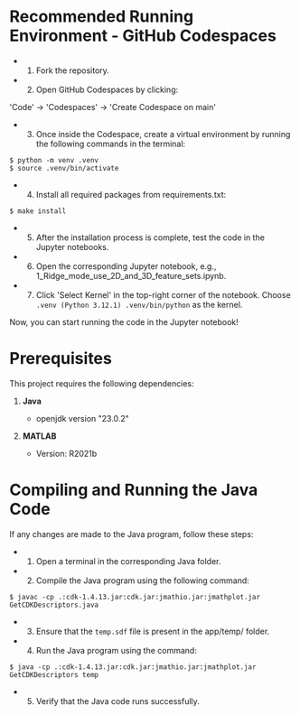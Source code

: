 # Recommended Running Environment - GitHub Codespaces
* 1. Fork the repository.

* 2. Open GitHub Codespaces by clicking:

'Code' → 'Codespaces' → 'Create Codespace on main'

* 3. Once inside the Codespace, create a virtual environment by running the following commands in the terminal:

```
$ python -m venv .venv
$ source .venv/bin/activate
```
* 4. Install all required packages from requirements.txt:
```
$ make install
```
* 5. After the installation process is complete, test the code in the Jupyter notebooks.

* 6. Open the corresponding Jupyter notebook, e.g., 1_Ridge_mode_use_2D_and_3D_feature_sets.ipynb.

* 7. Click 'Select Kernel' in the top-right corner of the notebook. Choose `.venv (Python 3.12.1) .venv/bin/python` as the kernel.

Now, you can start running the code in the Jupyter notebook!

# Prerequisites
This project requires the following dependencies:

1. **Java**
   - openjdk version "23.0.2"

2. **MATLAB**
   - Version: R2021b

# Compiling and Running the Java Code

If any changes are made to the Java program, follow these steps:

* 1. Open a terminal in the corresponding Java folder.
* 2. Compile the Java program using the following command:
```
$ javac -cp .:cdk-1.4.13.jar:cdk.jar:jmathio.jar:jmathplot.jar GetCDKDescriptors.java
```
* 3. Ensure that the `temp.sdf` file is present in the app/temp/ folder.
* 4. Run the Java program using the command:
```
$ java -cp .:cdk-1.4.13.jar:cdk.jar:jmathio.jar:jmathplot.jar GetCDKDescriptors temp
```
* 5. Verify that the Java code runs successfully.

